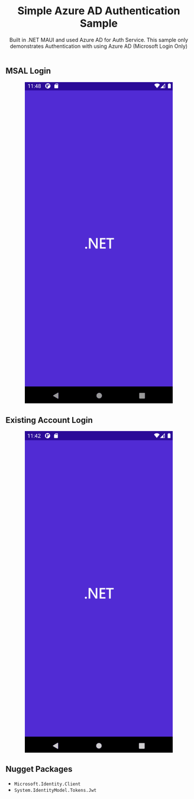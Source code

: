 <h1 align="center">Simple Azure AD Authentication Sample</h1>

<div align="center">
Built in .NET MAUI and used Azure AD for Auth Service. This sample only demonstrates Authentication with using Azure AD (Microsoft Login Only) </br></br>
</div>

##  MSAL Login
<p align="center">
    <img width="400" src="./screenshots/Start.gif">
</p>

##  Existing Account Login
<p align="center">
    <img width="400" src="./screenshots/ExistingAccount.gif">
</p>


## Nugget Packages
- `Microsoft.Identity.Client`
- `System.IdentityModel.Tokens.Jwt`
